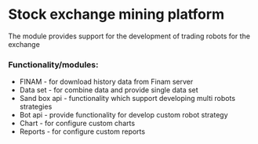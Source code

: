 Stock exchange mining platform
================

The module provides support for the development of trading robots for the exchange

### Functionality/modules:

* FINAM - for download history data from Finam server
* Data set - for combine data and provide single data set 
* Sand box api - functionality which support developing multi robots strategies
* Bot api - provide functionality for develop custom robot strategy
* Chart - for configure custom charts
* Reports - for configure custom reports